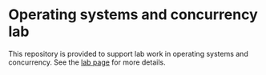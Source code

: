 # Operating systems and concurrency lab

This repository is provided to support lab work in operating systems and concurrency. 
See the [lab page](http://hesabu.net/en0572/L03.html) for more details.
